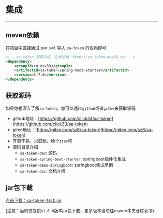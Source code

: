 # 集成

------

## maven依赖
在项目中直接通过 `pom.xml` 导入 `sa-token` 的依赖即可
``` xml
<!-- sa-token 权限认证, 在线文档：http://sa-token.dev33.cn/ -->
<dependency>
	<groupId>cn.dev33</groupId>
	<artifactId>sa-token-spring-boot-starter</artifactId>
	<version>1.7.0</version>
</dependency>
```




## 获取源码
如果你想深入了解`sa-token`，你可以通过`github`或者`gitee`来获取源码
- github地址：[https://github.com/click33/sa-token](https://github.com/click33/sa-token)
- gitee地址：[https://gitee.com/sz6/sa-token](https://gitee.com/sz6/sa-token)
- 开源不易，求鼓励，给个`star`吧
- 源码目录介绍
	- `sa-token-dev`: 源码
	- `sa-token-spring-boot-starter`: springboot插件化集成
	- `sa-token-demo-springboot`: springboot集成示例 
	- `sa-token-doc`: 文档介绍 



## jar包下载
[点击下载：sa-token-1.6.0.jar](https://oss.dev33.cn/sa-token/sa-token-1.6.0.jar)

(注意：当前仅提供`v1.6.0`版本jar包下载，更多版本请前往maven中央仓库获取)




